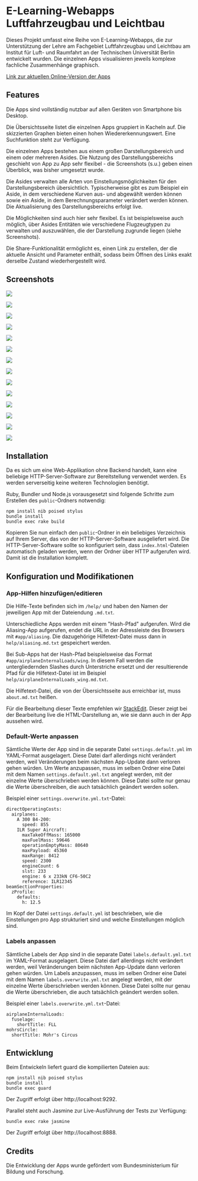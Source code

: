 # E-Learning-Webapps Luftfahrzeugbau und Leichtbau

Dieses Projekt umfasst eine Reihe von E-Learning-Webapps, die zur
Unterstützung der Lehre am Fachgebiet Luftfahrzeugbau und Leichtbau am
Institut für Luft- und Raumfahrt an der Technischen Universität Berlin
entwickelt wurden. Die einzelnen Apps visualisieren jeweils komplexe
fachliche Zusammenhänge graphisch.

[Link zur aktuellen Online-Version der Apps](http://comet.ilr.tu-berlin.de/app)

## Features

Die Apps sind vollständig nutzbar auf allen Geräten von Smartphone bis
Desktop.

Die Übersichtsseite listet die einzelnen Apps gruppiert in Kacheln
auf. Die skizzierten Graphen bieten einen hohen Wiedererkennungswert.
Eine Suchfunktion steht zur Verfügung.

Die einzelnen Apps bestehen aus einem großen Darstellungsbereich und
einem oder mehreren Asides. Die Nutzung des Darstellungsbereichs
geschieht von App zu App sehr flexibel - die Screenshots (s.u.) geben
einen Überblick, was bisher umgesetzt wurde.

Die Asides verwalten alle Arten von Einstellungsmöglichkeiten für den
Darstellungsbereich übersichtlich. Typischerweise gibt es zum Beispiel
ein Aside, in dem verschiedene Kurven aus- und abgewählt werden können
sowie ein Aside, in dem Berechnungsparameter verändert werden können.
Die Aktualisierung des Darstellungsbereichs erfolgt live.

Die Möglichkeiten sind auch hier sehr flexibel. Es ist beispielsweise
auch möglich, über Asides Entitäten wie verschiedene Flugzeugtypen zu
verwalten und auszuwählen, die der Darstellung zugrunde liegen (siehe
Screenshots).

Die Share-Funktionalität ermöglicht es, einen Link zu erstellen, der
die aktuelle Ansicht und Parameter enthält, sodass beim Öffnen des
Links exakt derselbe Zustand wiederhergestellt wird.

## Screenshots

![](screenshots/overview.tablet.png)

![](screenshots/subapps-and-curves-aside.tablet.png)

![](screenshots/airplanes.tablet.png)

![](screenshots/parameters-aside-1.tablet.png)

![](screenshots/parameters-aside-2.tablet.png)

![](screenshots/help.tablet.png)

![](screenshots/airplaneInternalLoads-fuselage.tablet.png)

![](screenshots/airplaneInternalLoads-wing.tablet.png)

![](screenshots/buckling.tablet.png)

![](screenshots/cabinSlendernessRatio.tablet.png)

![](screenshots/laminateDeformation.tablet.png)

![](screenshots/mohrsCircle.tablet.png)

![](screenshots/planeElasticityProblems.tablet.png)

![](screenshots/thrustMatching.tablet.png)

## Installation

Da es sich um eine Web-Applikation ohne Backend handelt, kann eine
beliebige HTTP-Server-Software zur Bereitstellung verwendet werden. Es
werden serverseitig keine weiteren Technologien benötigt.

Ruby, Bundler und Node.js vorausgesetzt sind folgende Schritte zum
Erstellen des `public`-Ordners notwendig:

```
npm install nib poised stylus
bundle install
bundle exec rake build
```

Kopieren Sie nun einfach den `public`-Ordner in ein beliebiges
Verzeichnis auf Ihrem Server, das von der HTTP-Server-Software
ausgeliefert wird. Die HTTP-Server-Software sollte so konfiguriert
sein, dass `index.html`-Dateien automatisch geladen werden, wenn der
Ordner über HTTP aufgerufen wird. Damit ist die Installation komplett.

## Konfiguration und Modifikationen

### App-Hilfen hinzufügen/editieren

Die Hilfe-Texte befinden sich im `/help/` und haben den Namen der
jeweiligen App mit der Dateiendung `.md.txt`.

Unterschiedliche Apps werden mit einem "Hash-Pfad" aufgerufen. Wird
die Aliasing-App aufgerufen, endet die URL in der Adressleiste des
Browsers mit `#app/aliasing`. Die dazugehörige Hilfetext-Datei muss
dann in `help/aliasing.md.txt` gespeichert werden.

Bei Sub-Apps hat der Hash-Pfad beispielsweise das Format
`#app/airplaneInternalLoads/wing`. In diesem Fall werden die
untergliedernden Slashes durch Unterstriche ersetzt und der
resultierende Pfad für die Hilfetext-Datei ist im Beispiel
`help/airplaneInternalLoads_wing.md.txt`.

Die Hilfetext-Datei, die von der Übersichtsseite aus erreichbar ist,
muss `about.md.txt` heißen.

Für die Bearbeitung dieser Texte empfehlen wir
[StackEdit](https://stackedit.io/). Dieser zeigt bei der Bearbeitung
live die HTML-Darstellung an, wie sie dann auch in der App aussehen
wird.

### Default-Werte anpassen

Sämtliche Werte der App sind in die separate Datei
`settings.default.yml` im YAML-Format ausgelagert. Diese Datei darf
allerdings nicht verändert werden, weil Veränderungen beim nächsten
App-Update dann verloren gehen würden. Um Werte anzupassen, muss im
selben Ordner eine Datei mit dem Namen `settings.default.yml.txt`
angelegt werden, mit der einzelne Werte überschrieben werden können.
Diese Datei sollte nur genau die Werte überschreiben, die auch
tatsächlich geändert werden sollen.

Beispiel einer `settings.overwrite.yml.txt`-Datei:

```
directOperatingCosts:
  airplanes:
    A 300 B4-200:
      speed: 855
    ILR Super Aircraft:
      maxTakeOffMass: 165000
      maxFuelMass: 59646
      operationEmptyMass: 80640
      maxPayload: 45360
      maxRange: 8412
      speed: 2300
      engineCount: 6
      slst: 233
      engine: 6 x 233kN CF6-50C2
      reference: ILR12345
beamSectionProperties:
  zProfile:
    defaults:
      h: 12.5
```

Im Kopf der Datei `settings.default.yml` ist beschrieben, wie die
Einstellungen pro App strukturiert sind und welche Einstellungen
möglich sind.

### Labels anpassen

Sämtliche Labels der App sind in die separate Datei
`labels.default.yml.txt` im YAML-Format ausgelagert. Diese Datei darf
allerdings nicht verändert werden, weil Veränderungen beim nächsten
App-Update dann verloren gehen würden. Um Labels anzupassen, muss im
selben Ordner eine Datei mit dem Namen `labels.overwrite.yml.txt`
angelegt werden, mit der einzelne Werte überschrieben werden können.
Diese Datei sollte nur genau die Werte überschrieben, die auch
tatsächlich geändert werden sollen.

Beispiel einer `labels.overwrite.yml.txt`-Datei:

```
airplaneInternalLoads:
  fuselage:
    shortTitle: FLL
mohrsCircle:
  shortTitle: Mohr's Circus
```

## Entwicklung

Beim Entwickeln liefert guard die kompilierten Dateien aus:

```
npm install nib poised stylus
bundle install
bundle exec guard
```

Der Zugriff erfolgt über http://localhost:9292.

Parallel steht auch Jasmine zur Live-Ausführung der Tests zur Verfügung:

```
bundle exec rake jasmine
```

Der Zugriff erfolgt über http://localhost:8888.

## Credits

Die Entwicklung der Apps wurde gefördert vom Bundesministerium für
Bildung und Forschung.
